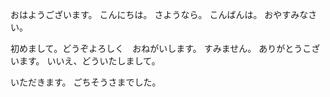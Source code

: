 おはようございます。
こんにちは。
さようなら。
こんばんは。
おやすみなさい。

初めまして。どうぞよろしく　おねがいします。
すみません。
ありがとうこざいます。
いいえ、どういたしまして。

いただきます。
ごちそうさまでした。